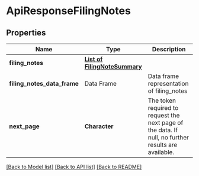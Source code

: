 # ApiResponseFilingNotes

[//]: # (CLASS:IntrinioSDK::ApiResponseFilingNotes)

[//]: # (KIND:object)

## Properties

[//]: # (START_DEFINITION)

Name | Type | Description
------------ | ------------- | -------------
**filing_notes** | [**List of FilingNoteSummary**](FilingNoteSummary.md) |  &nbsp;
**filing_notes_data_frame** | Data Frame | Data frame representation of filing_notes
**next_page** | **Character** | The token required to request the next page of the data. If null, no further results are available. &nbsp;

[//]: # (END_DEFINITION)


[//]: # (CONTAINED_CLASS:IntrinioSDK::FilingNoteSummary)


[[Back to Model list]](../README.md#documentation-for-models) [[Back to API list]](../README.md#documentation-for-api-endpoints) [[Back to README]](../README.md)


